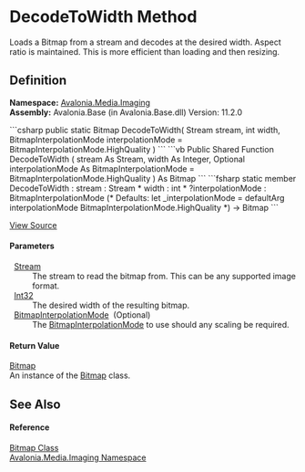 # DecodeToWidth Method


Loads a Bitmap from a stream and decodes at the desired width. Aspect ratio is maintained. This is more efficient than loading and then resizing.



## Definition
**Namespace:** <a href="N_Avalonia_Media_Imaging">Avalonia.Media.Imaging</a>  
**Assembly:** Avalonia.Base (in Avalonia.Base.dll) Version: 11.2.0

<Tabs groupId="api-code-preview">
<TabItem value="csharp" label="C#">
```csharp
public static Bitmap DecodeToWidth(
	Stream stream,
	int width,
	BitmapInterpolationMode interpolationMode = BitmapInterpolationMode.HighQuality
)
```
</TabItem>
<TabItem value="vb" label="VB">
```vb
Public Shared Function DecodeToWidth ( 
	stream As Stream,
	width As Integer,
	Optional interpolationMode As BitmapInterpolationMode = BitmapInterpolationMode.HighQuality
) As Bitmap
```
</TabItem>
<TabItem value="fsharp" label="F#">
```fsharp
static member DecodeToWidth : 
        stream : Stream * 
        width : int * 
        ?interpolationMode : BitmapInterpolationMode 
(* Defaults:
        let _interpolationMode = defaultArg interpolationMode BitmapInterpolationMode.HighQuality
*)
-> Bitmap 
```
</TabItem>
</Tabs>



<a href="https://github.com/AvaloniaUI/Avalonia/tree/master/src/Avalonia.Base/Media/Imaging/Bitmap.cs#L26" title="View the source code">View Source</a>



#### Parameters
<dl><dt>  <a href="https://learn.microsoft.com/dotnet/api/system.io.stream" target="_blank" rel="noopener noreferrer">Stream</a></dt><dd>The stream to read the bitmap from. This can be any supported image format.</dd><dt>  <a href="https://learn.microsoft.com/dotnet/api/system.int32" target="_blank" rel="noopener noreferrer">Int32</a></dt><dd>The desired width of the resulting bitmap.</dd><dt>  <a href="T_Avalonia_Media_Imaging_BitmapInterpolationMode">BitmapInterpolationMode</a>  (Optional)</dt><dd>The <a href="T_Avalonia_Media_Imaging_BitmapInterpolationMode">BitmapInterpolationMode</a> to use should any scaling be required.</dd></dl>

#### Return Value
<a href="T_Avalonia_Media_Imaging_Bitmap">Bitmap</a>  
An instance of the <a href="T_Avalonia_Media_Imaging_Bitmap">Bitmap</a> class.

## See Also


#### Reference
<a href="T_Avalonia_Media_Imaging_Bitmap">Bitmap Class</a>  
<a href="N_Avalonia_Media_Imaging">Avalonia.Media.Imaging Namespace</a>  

